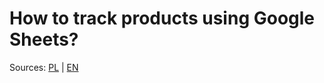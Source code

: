# How to track products using Google Sheets?

Sources: [PL](https://www.worksmarter.pl/post/products-tracker-1/) | [EN](https://www.worksmarter.pl/en/post/products-tracker-1/)